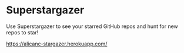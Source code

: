 # Superstargazer

Use Superstargazer to see your starred GitHub repos and hunt for new repos to star!

https://alicanc-stargazer.herokuapp.com/
